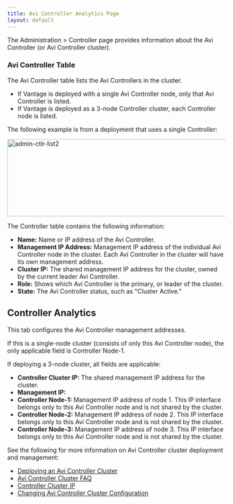 ```yaml
---
title: Avi Controller Analytics Page
layout: default
---
```

The Administration &gt; Controller page provides information about the Avi Controller (or Avi Controller cluster).

### Avi Controller Table

The Avi Controller table lists the Avi Controllers in the cluster. 

* If Vantage is deployed with a single Avi Controller node, only that Avi Controller is listed.
* If Vantage is deployed as a 3-node Controller cluster, each Controller node is listed. 

The following example is from a deployment that uses a single Controller:

<a href="img/admin-ctlr-list2.png"><img src="img/admin-ctlr-list2.png" alt="admin-ctlr-list2" width="802" height="178" class="alignnone size-full wp-image-10520"></a>

The Controller table contains the following information:

* **Name:** Name or IP address of the Avi Controller. 
* **Management IP Address:** Management IP address of the individual Avi Controller node in the cluster. Each Avi Controller in the cluster will have its own management address. 
* **Cluster IP:** The shared management IP address for the cluster, owned by the current leader Avi Controller. 
* **Role:** Shows which Avi Controller is the primary, or leader of the cluster. 
* **State:** The Avi Controller status, such as "Cluster Active."   

## Controller Analytics

This tab configures the Avi Controller management addresses.

If this is a single-node cluster (consists of only this Avi Controller node), the only applicable field is Controller Node-1.

If deploying a 3-node cluster, all fields are applicable:

* **Controller Cluster IP:** The shared management IP address for the cluster.  
* **Management IP:**  
* **Controller Node-1:** Management IP address of node 1. This IP interface belongs only to this Avi Controller node and is not shared by the cluster. 
* **Controller Node-2:** Management IP address of node 2. This IP interface belongs only to this Avi Controller node and is not shared by the cluster. 
* **Controller Node-3:** Management IP address of node 3. This IP interface belongs only to this Avi Controller node and is not shared by the cluster.  

See the following for more information on Avi Controller cluster deployment and management:

* <a href="/docs/16.2.2/configure-controller-ha-cluster">Deploying an Avi Controller Cluster</a>
* <a href="/docs/16.2.2/overview-of-controller-cluster/">Avi Controller Cluster FAQ</a>
* <a href="/docs/16.2.2/controller-cluster-ip">Controller Cluster IP</a>
* <a href="/docs/16.2.2/changing-avi-controller-cluster-configuration">Changing Avi Controller Cluster Configuration</a> 